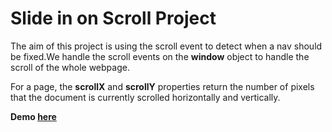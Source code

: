   # Slide in on Scroll Project
  
  The aim of this project is using the scroll event to detect when a nav should be fixed.We handle the scroll events on the **window** object to handle the scroll of the whole      webpage.
  
  For a page, the **scrollX** and **scrollY** properties return the number of pixels that the document is currently scrolled horizontally and vertically.
  
  **Demo [here](https://baydarn.github.io/JS-30/13%20Slide%20in%20on%20Scroll/index.html)**
  
  
